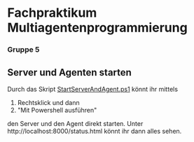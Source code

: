# Fachpraktikum Multiagentenprogrammierung
### Gruppe 5


## Server und Agenten starten
Durch das Skript [StartServerAndAgent.ps1](https://github.com/rhoentier/ss22_fp_mapc-group_5/blob/bddaf9880f59969ef83b44303103d4e4e4235aa0/StartServerAndAgent.ps1) könnt ihr mittels

1. Rechtsklick und dann 
2. "Mit Powershell ausführen" 

den Server und den Agent direkt starten. Unter http://localhost:8000/status.html könnt ihr dann alles sehen.